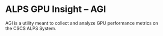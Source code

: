 # ALPS GPU Insight – AGI
AGI is a utility meant to collect and analyze GPU performance metrics on the CSCS ALPS System.